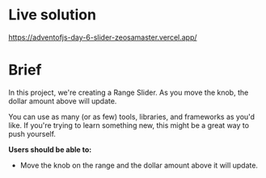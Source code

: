 # Live solution

https://adventofjs-day-6-slider-zeosamaster.vercel.app/

# Brief

In this project, we're creating a Range Slider. As you move the knob, the dollar amount above will update.

You can use as many (or as few) tools, libraries, and frameworks as you'd like. If you're trying to learn something new, this might be a great way to push yourself.

**Users should be able to:**

- Move the knob on the range and the dollar amount above it will update.
